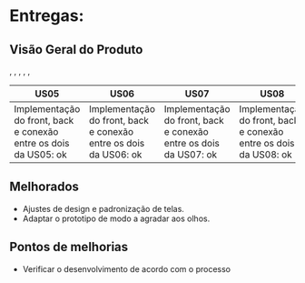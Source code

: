 # Entregas:

## Visão Geral do Produto
, , , , , 

US05 | US06 | US07 | US08 | US10 | US11
---- | ---- |------|------|------|-----
Implementação do front, back e conexão entre os dois da US05: ok | Implementação do front, back e conexão entre os dois da US06: ok | Implementação do front, back e conexão entre os dois da US07: ok | Implementação do front, back e conexão entre os dois da US08: ok | Implementação do front, back e conexão entre os dois da US10: ok | Implementação do front, back e conexão entre os dois da US11: ok 
                 
## Melhorados

- Ajustes de design e padronização de telas.
- Adaptar o prototipo de modo a agradar aos olhos.

## Pontos de melhorias

- Verificar o desenvolvimento de acordo com o processo
